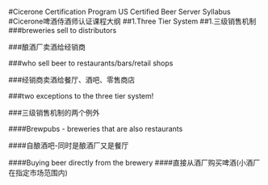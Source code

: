 #Cicerone Certification Program US Certified Beer Server Syllabus
#Cicerone啤酒侍酒师认证课程大纲
##1.Three Tier System
##1.三级销售机制
###breweries sell to distributors

###酿酒厂卖酒给经销商

###who sell beer to restaurants/bars/retail shops

###经销商卖酒给餐厅、酒吧、零售商店

###two exceptions to the three tier system!

###三级销售机制的两个例外

####Brewpubs - breweries that are also restaurants

####自酿酒吧-同时是酿酒厂又是餐厅

####Buying beer directly from the brewery
####直接从酒厂购买啤酒(小酒厂在指定市场范围内)

